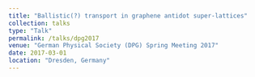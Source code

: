 ```yaml
---
title: "Ballistic(?) transport in graphene antidot super-lattices"
collection: talks
type: "Talk"
permalink: /talks/dpg2017
venue: "German Physical Society (DPG) Spring Meeting 2017"
date: 2017-03-01
location: "Dresden, Germany"
---
```

